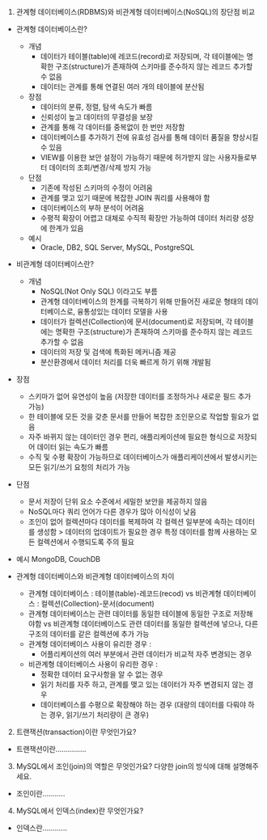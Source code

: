 1. 관계형 데이터베이스(RDBMS)와 비관계형 데이터베이스(NoSQL)의 장단점 비교

- 관계형 데이터베이스란?
  - 개념
    - 데이터가 테이블(table)에 레코드(record)로 저장되며, 각 테이블에는 명확한 구조(structure)가 존재하여 스키마를 준수하지 않는 레코드 추가할 수 없음
    - 데이터는 관계를 통해 연결된 여러 개의 테이블에 분산됨
  - 장점
    - 데이터의 분류, 정렬, 탐색 속도가 빠름
    - 신뢰성이 높고 데이터의 무결성을 보장
    - 관계를 통해 각 데이터를 중복없이 한 번만 저장함
    - 데이터베이스를 추가하기 전에 유효성 검사를 통해 데이터 품질을 향상시킬 수 있음
    - VIEW를 이용한 보안 설정이 가능하기 때문에 허가받지 않는 사용자들로부터 데이터의 조회/변경/삭제 방지 가능
  - 단점
    - 기존에 작성된 스키마의 수정이 어려움
    - 관계를 맺고 있기 때문에 복잡한 JOIN 쿼리를 사용해야 함
    - 데이터베이스의 부하 분석이 어려움
    - 수평적 확장이 어렵고 대체로 수직적 확장만 가능하여 데이터 처리량 성장에 한계가 있음
  - 예시
    - Oracle, DB2, SQL Server, MySQL, PostgreSQL
    

 - 비관계형 데이터베이스란?
   - 개념
     - NoSQL(Not Only SQL) 이라고도 부름
     - 관계형 데이터베이스의 한계를 극복하기 위해 만들어진 새로운 형태의 데이터베이스로, 융통성있는 데이터 모델을 사용
     - 데이터가 컬렉션(Collection)에 문서(document)로 저장되며, 각 테이블에는 명확한 구조(structure)가 존재하여 스키마를 준수하지 않는 레코드 추가할 수 없음
     - 데이터의 저장 및 검색에 특화된 메커니즘 제공
     - 분산환경에서 데이터 처리를 더욱 빠르게 하기 위해 개발됨
  - 장점
    - 스키마가 없어 유연성이 높음 (저장한 데이터를 조정하거나 새로운 필드 추가 가능)
    - 한 테이블에 모든 것을 갖춘 문서를 만들어 복잡한 조인문으로 작업할 필요가 없음 
    - 자주 바뀌지 않는 데이터인 경우 편리, 애플리케이션에 필요한 형식으로 저장되어 데이터 읽는 속도가 빠름
    - 수직 및 수평 확장이 가능하므로 데이터베이스가 애플리케이션에서 발생시키는 모든 읽기/쓰기 요청의 처리가 가능
  - 단점
    - 문서 저장이 단위 요소 수준에서 세밀한 보안을 제공하지 않음
    - NoSQL마다 쿼리 언어가 다른 경우가 많아 이식성이 낮음
    - 조인이 없어 컬렉션마다 데이터를 복제하여 각 컬렉션 일부분에 속하는 데이터를 생성함 > 데이터의 업데이트가 필요한 경우 특정 데이터를 함께 사용하는 모든 컬렉션에서 수행되도록 주의 필요
  - 예시
    MongoDB, CouchDB

- 관계형 데이터베이스와 비관계형 데이터베이스의 차이
  - 관계형 데이터베이스 : 테이블(table)-레코드(recod) vs 비관계형 데이터베이스 : 컬렉션(Collection)-문서(document)
  - 관계형 데이터베이스는 관련 데이터를 동일한 테이블에 동일한 구조로 저장해야함 vs 비관계형 데이터베이스도 관련 데이터를 동일한 컬렉션에 넣으나, 다른 구조의 데이터를 같은 컬렉션에 추가 가능
  - 관계형 데이터베이스 사용이 유리한 경우 : 
    - 어플리케이션의 여러 부분에서 관련 데이터가 비교적 자주 변경되는 경우
  - 비관계형 데이터베이스 사용이 유리한 경우 : 
    - 정확한 데이터 요구사항을 알 수 없는 경우
    - 읽기 처리를 자주 하고, 관계를 맺고 있는 데이터가 자주 변경되지 않는 경우
    - 데이터베이스를 수평으로 확장해야 하는 경우 (대량의 데이터를 다뤄야 하는 경우, 읽기/쓰기 처리량이 큰 경우)



2. 트랜잭션(transaction)이란 무엇인가요?

- 트랜잭션이란...............

3. MySQL에서 조인(join)의 역할은 무엇인가요? 다양한 join의 방식에 대해 설명해주세요.

- 조인이란...........

4. MySQL에서 인덱스(index)란 무엇인가요?

- 인덱스란............
